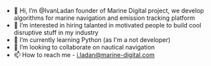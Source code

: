 - 👋 Hi, I’m @IvanLadan founder of Marine Digital project, we develop algorithms for marine navigation and emission tracking platform
- 👀 I’m interested in hiring talanted in motivated people to build cool disruptive stuff in my industry
- 🌱 I’m currently learning Python (as I'm a not developer)
- 💞️ I’m looking to collaborate on nautical navigation
- 📫 How to reach me - i.ladan@marine-digital.com

<!---
IvanLadan/IvanLadan is a ✨ special ✨ repository because its `README.md` (this file) appears on your GitHub profile.
You can click the Preview link to take a look at your changes.
--->
